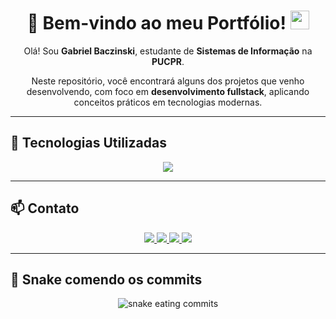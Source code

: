 <h1 align="center">
  📌 Bem-vindo ao meu Portfólio!
  <img src="https://media.giphy.com/media/hvRJCLFzcasrR4ia7z/giphy.gif" width="30"/>
</h1>

<p align="center">Olá! Sou <strong>Gabriel Baczinski</strong>, estudante de <strong>Sistemas de Informação</strong> na <strong>PUCPR</strong>.</p>

<p align="center">Neste repositório, você encontrará alguns dos projetos que venho desenvolvendo, com foco em <strong>desenvolvimento fullstack</strong>, aplicando conceitos práticos em tecnologias modernas.</p>

---

## 🚀 Tecnologias Utilizadas

<p align="center">
  <img src="https://skillicons.dev/icons?i=react,nodejs,tailwind,bootstrap,java,python,mysql,swagger" />
</p>

---

## 📫 Contato

<p align="center">
  <a href="https://www.linkedin.com/in/gabrielbaczinski/">
    <img src="https://img.shields.io/badge/LinkedIn-0A66C2?style=for-the-badge&logo=linkedin&logoColor=white"/>
  </a>
  <a href="mailto:gabrielbaczinski@gmail.com">
    <img src="https://img.shields.io/badge/Gmail-D14836?style=for-the-badge&logo=gmail&logoColor=white"/>
  </a>
  <a href="https://github.com/gabrielbaczinski/GabrielBaczinski/blob/main/Curr%C3%ADculo.pdf">
    <img src="https://img.shields.io/badge/Currículo-555555?style=for-the-badge&logo=readthedocs&logoColor=white"/>
  </a>
  <a href="https://lattes.cnpq.br/5780671838925571">
    <img src="https://img.shields.io/badge/Lattes-004080?style=for-the-badge&logo=researchgate&logoColor=white"/>
  </a>
</p>

---

## 🐍 Snake comendo os commits

<p align="center">
  <img src="https://raw.githubusercontent.com/gabrielbaczinski/gabrielbaczinski/output/github-contribution-grid-snake.svg" alt="snake eating commits" />
</p>
